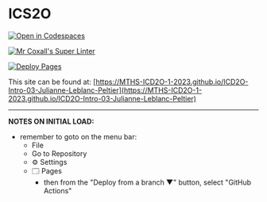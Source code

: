 # ICS2O

[![Open in Codespaces](https://classroom.github.com/assets/launch-codespace-7f7980b617ed060a017424585567c406b6ee15c891e84e1186181d67ecf80aa0.svg)](https://classroom.github.com/open-in-codespaces?assignment_repo_id=13735974)

[![Mr Coxall's Super Linter](https://github.com/MTHS-ICD2O-1-2023/ICD2O-Intro-03-Julianne-Leblanc-Peltier/workflows/Mr%20Coxall's%20Super%20Linter/badge.svg)](https://github.com/MTHS-ICD2O-1-2023/ICD2O-Intro-03-Julianne-Leblanc-Peltier/actions)

[![Deploy Pages](https://github.com/MTHS-ICD2O-1-2023/ICD2O-Intro-03-Julianne-Leblanc-Peltier/workflows/Deploy%20Pages/badge.svg)](https://github.com/MTHS-ICD2O-1-2023/ICD2O-Intro-03-Julianne-Leblanc-Peltier/actions)

This site can be found at: [https://MTHS-ICD2O-1-2023.github.io/ICD2O-Intro-03-Julianne-Leblanc-Peltier](https://MTHS-ICD2O-1-2023.github.io/ICD2O-Intro-03-Julianne-Leblanc-Peltier)

---

**NOTES ON INITIAL LOAD:**
- remember to goto on the menu bar:
  - File
  - Go to Repository
  - ⚙ Settings
  - 🗔 Pages
    - then from the "Deploy from a branch ▼" button, select "GitHub Actions"
